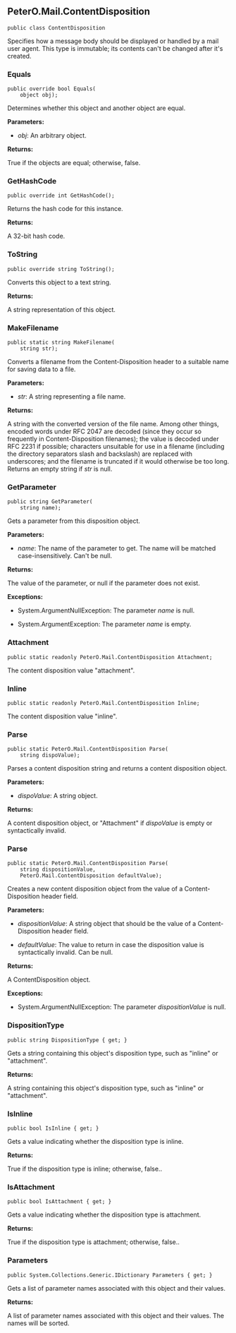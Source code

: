 ﻿## PeterO.Mail.ContentDisposition

    public class ContentDisposition

Specifies how a message body should be displayed or handled by a mail user agent. This type is immutable; its contents can't be changed after it's created.

### Equals

    public override bool Equals(
        object obj);

Determines whether this object and another object are equal.

<b>Parameters:</b>

 * <i>obj</i>: An arbitrary object.

<b>Returns:</b>

True if the objects are equal; otherwise, false.

### GetHashCode

    public override int GetHashCode();

Returns the hash code for this instance.

<b>Returns:</b>

A 32-bit hash code.

### ToString

    public override string ToString();

Converts this object to a text string.

<b>Returns:</b>

A string representation of this object.

### MakeFilename

    public static string MakeFilename(
        string str);

Converts a filename from the Content-Disposition header to a suitable name for saving data to a file.

<b>Parameters:</b>

 * <i>str</i>: A string representing a file name.

<b>Returns:</b>

A string with the converted version of the file name. Among other things, encoded words under RFC 2047 are decoded (since they occur so frequently in Content-Disposition filenames); the value is decoded under RFC 2231 if possible; characters unsuitable for use in a filename (including the directory separators slash and backslash) are replaced with underscores; and the filename is truncated if it would otherwise be too long. Returns an empty string if  <i>str</i>
 is null.

### GetParameter

    public string GetParameter(
        string name);

Gets a parameter from this disposition object.

<b>Parameters:</b>

 * <i>name</i>: The name of the parameter to get. The name will be matched case-insensitively. Can't be null.

<b>Returns:</b>

The value of the parameter, or null if the parameter does not exist.

<b>Exceptions:</b>

 * System.ArgumentNullException: 
The parameter <i>name</i>
 is null.

 * System.ArgumentException: 
The parameter  <i>name</i>
 is empty.

### Attachment

    public static readonly PeterO.Mail.ContentDisposition Attachment;

The content disposition value "attachment".

### Inline

    public static readonly PeterO.Mail.ContentDisposition Inline;

The content disposition value "inline".

### Parse

    public static PeterO.Mail.ContentDisposition Parse(
        string dispoValue);

Parses a content disposition string and returns a content disposition object.

<b>Parameters:</b>

 * <i>dispoValue</i>: A string object.

<b>Returns:</b>

A content disposition object, or "Attachment" if  <i>dispoValue</i>
 is empty or syntactically invalid.

### Parse

    public static PeterO.Mail.ContentDisposition Parse(
        string dispositionValue,
        PeterO.Mail.ContentDisposition defaultValue);

Creates a new content disposition object from the value of a Content-Disposition header field.

<b>Parameters:</b>

 * <i>dispositionValue</i>: A string object that should be the value of a Content-Disposition header field.

 * <i>defaultValue</i>: The value to return in case the disposition value is syntactically invalid. Can be null.

<b>Returns:</b>

A ContentDisposition object.

<b>Exceptions:</b>

 * System.ArgumentNullException: 
The parameter <i>dispositionValue</i>
 is null.

### DispositionType

    public string DispositionType { get; }

Gets a string containing this object's disposition type, such as "inline" or "attachment".

<b>Returns:</b>

A string containing this object's disposition type, such as "inline" or "attachment".

### IsInline

    public bool IsInline { get; }

Gets a value indicating whether the disposition type is inline.

<b>Returns:</b>

True if the disposition type is inline; otherwise, false..

### IsAttachment

    public bool IsAttachment { get; }

Gets a value indicating whether the disposition type is attachment.

<b>Returns:</b>

True if the disposition type is attachment; otherwise, false..

### Parameters

    public System.Collections.Generic.IDictionary Parameters { get; }

Gets a list of parameter names associated with this object and their values.

<b>Returns:</b>

A list of parameter names associated with this object and their values. The names will be sorted.


